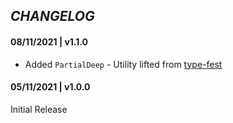 ## _CHANGELOG_

#### 08/11/2021 | v1.1.0

- Added `PartialDeep` - Utility lifted from [type-fest](https://github.com/sindresorhus/type-fest/)

#### 05/11/2021 | v1.0.0

Initial Release
